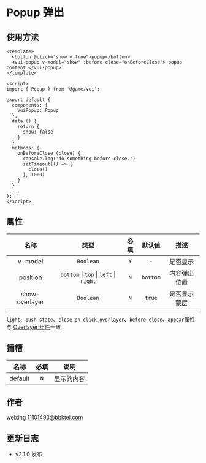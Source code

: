 # Popup 弹出

## 使用方法

```vue
<template>
  <button @click="show = true">popup</button>
  <vui-popup v-model="show" :before-close="onBeforeClose"> popup content </vui-popup>
</template>

<script>
import { Popup } from '@game/vui';

export default {
  components: {
    VuiPopup: Popup
  },
  data () {
    return {
      show: false
    }
  }
  methods: {
    onBeforeClose (close) {
      console.log('do something before close.')
      setTimeout(() => {
        close()
      }, 1000)
    }
  }
  ...
};
</script>
```

## 属性

|      名称      |                        类型                        | 必填 |  默认值  |     描述     |
| :------------: | :------------------------------------------------: | :--: | :------: | :----------: |
|    v-model     |                     `Boolean`                      | `Y`  |   `-`    |   是否显示   |
|    position    | `bottom` &#124; `top` &#124; `left` &#124; `right` | `N`  | `bottom` | 内容弹出位置 |
| show-overlayer |                     `Boolean`                      | `N`  |  `true`  | 是否显示蒙层 |

`light`、`push-state`、`close-on-click-overlayer`、`before-close`、`appear`属性与 [Overlayer 组件](../overlayer/#属性)一致

## 插槽

|  名称   | 必填 |    说明    |
| :-----: | :--: | :--------: |
| default | `N`  | 显示的内容 |

## 作者

weixing <11101493@bbktel.com>

## 更新日志

- v2.1.0 发布
